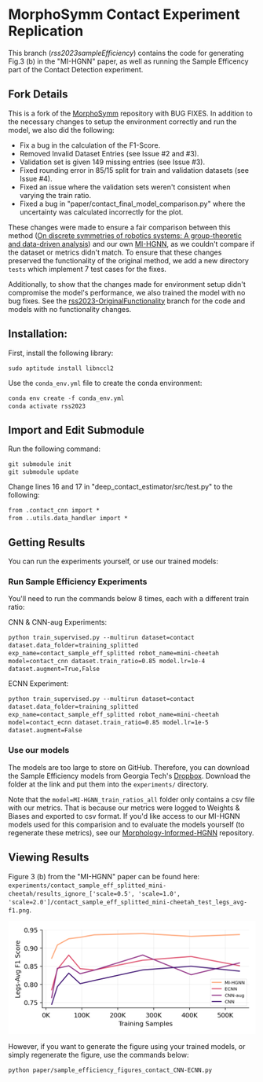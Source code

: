 # MorphoSymm Contact Experiment Replication

This branch (*rss2023sampleEfficiency*) contains the code for generating Fig.3 (b) in the "MI-HGNN" paper, as well as running the Sample Efficency part of the Contact Detection experiment.

## Fork Details 
This is a fork of the [MorphoSymm](https://github.com/Danfoa/MorphoSymm) repository with BUG FIXES. In addition to the necessary changes to setup the environment correctly and run the model, we also did the following:

- Fix a bug in the calculation of the F1-Score.
- Removed Invalid Dataset Entries (see Issue #2 and #3).
- Validation set is given 149 missing entries (see Issue #3).
- Fixed rounding error in 85/15 split for train and validation datasets (see Issue #4).
- Fixed an issue where the validation sets weren't consistent when varying the train ratio.
- Fixed a bug in "paper/contact_final_model_comparison.py" where the uncertainty was calculated incorrectly for the plot.

These changes were made to ensure a fair comparison between this method ([On discrete symmetries of robotics systems: A group-theoretic and data-driven analysis](https://arxiv.org/abs/2302.10433)) and our own [MI-HGNN](https://github.com/lunarlab-gatech/Morphology-Informed-HGNN), as we couldn't compare if the dataset or metrics didn't match. To ensure that these
changes preserved the functionality of the original method, we add a new directory `tests` which implement 7 test cases for
the fixes.

Additionally, to show that the changes made for environment setup didn't compromise the model's performance, we also trained the model with no bug fixes. See the [rss2023-OriginalFunctionality](https://github.com/lunarlab-gatech/MorphoSymm-Replication/tree/rss2023-OriginalFunctionality) branch for the code and models with no functionality changes. 

## Installation:
First, install the following library:
```
sudo aptitude install libnccl2
```

Use the `conda_env.yml` file to create the conda environment:
```
conda env create -f conda_env.yml
conda activate rss2023
```

## Import and Edit Submodule
Run the following command:
```
git submodule init
git submodule update
```

Change lines 16 and 17 in "deep_contact_estimator/src/test.py" to the following:
```
from .contact_cnn import *
from ..utils.data_handler import *
```

## Getting Results

You can run the experiments yourself, or use our trained models:

### Run Sample Efficiency Experiments
You'll need to run the commands below 8 times, each with a different train ratio:

CNN & CNN-aug Experiments:
```
python train_supervised.py --multirun dataset=contact dataset.data_folder=training_splitted exp_name=contact_sample_eff_splitted robot_name=mini-cheetah model=contact_cnn dataset.train_ratio=0.85 model.lr=1e-4 dataset.augment=True,False
```

ECNN Experiment:
```
python train_supervised.py --multirun dataset=contact dataset.data_folder=training_splitted exp_name=contact_sample_eff_splitted robot_name=mini-cheetah model=contact_ecnn dataset.train_ratio=0.85 model.lr=1e-5 dataset.augment=False
```

### Use our models

The models are too large to store on GitHub. Therefore, you can download the Sample Efficiency models from Georgia Tech's [Dropbox](https://www.dropbox.com/scl/fo/uar2u4oc1e35g5cwndav3/ANiXOkexkqoCCNxu94yXM-s?rlkey=vtnazsbd6qut797lz9fvpb9d4&st=0czc0cip&dl=0). Download the folder at the link and put them into the `experiments/` directory.

Note that the `model=MI-HGNN_train_ratios_all` folder only contains a csv file with our metrics. That is because our metrics were logged to Weights & Biases and exported to csv format. If you'd like access to our MI-HGNN models used for this comparision and to evaluate the models yourself (to regenerate these metrics), see our [Morphology-Informed-HGNN](https://github.com/lunarlab-gatech/Morphology-Informed-HGNN) repository.

## Viewing Results

Figure 3 (b) from the "MI-HGNN" paper can be found here: `experiments/contact_sample_eff_splitted_mini-cheetah/results_ignore_['scale=0.5', 'scale=1.0', 'scale=2.0']/contact_sample_eff_splitted_mini-cheetah_test_legs_avg-f1.png`.

![Figure 3 (b) Replicated](https://github.com/lunarlab-gatech/MorphoSymm-Replication/blob/rss2023sampleEfficiency/experiments/contact_sample_eff_splitted_mini-cheetah/results_ignore_%5B'scale%3D0.5'%2C%20'scale%3D1.0'%2C%20'scale%3D2.0'%5D/contact_sample_eff_splitted_mini-cheetah_test_legs_avg-f1.png)

However, if you want to generate the figure using your trained models, or simply regenerate the figure, use the commands below:
```
python paper/sample_efficiency_figures_contact_CNN-ECNN.py
```
